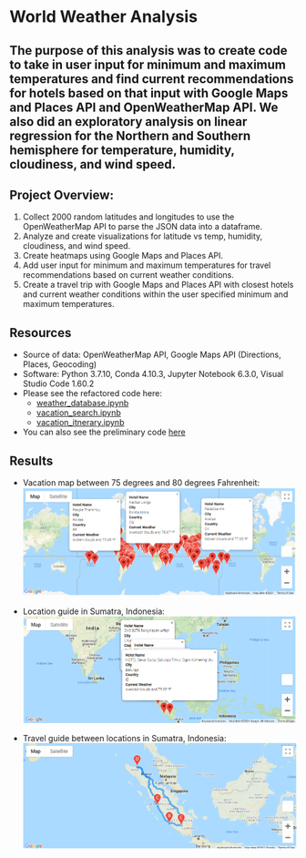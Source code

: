 # World Weather Analysis

## The purpose of this analysis was to create code to take in user input for minimum and maximum temperatures and find current recommendations for hotels based on that input with Google Maps and Places API and OpenWeatherMap API. We also did an exploratory  analysis on linear regression for the Northern and Southern hemisphere for temperature, humidity, cloudiness, and wind speed. 

## Project Overview:
1. Collect 2000 random latitudes and longitudes to use the OpenWeatherMap API to parse the JSON data into a dataframe. 
2. Analyze and create visualizations for latitude vs temp, humidity, cloudiness, and wind speed. 
3. Create heatmaps using Google Maps and Places API. 
4. Add user input for minimum and maximum temperatures for travel recommendations based on current weather conditions.
5. Create a travel trip with Google Maps and Places API with closest hotels and current weather conditions within the user specified minimum and maximum temperatures. 

## Resources
- Source of data: OpenWeatherMap API, Google Maps API (Directions, Places, Geocoding)
- Software: Python 3.7.10, Conda 4.10.3, Jupyter Notebook 6.3.0, Visual Studio Code 1.60.2
- Please see the refactored code here:
    - [weather_database.ipynb](https://github.com/mthalken/World_Weather_Analysis/blob/main/weather_database/Weather_Database.ipynb)
    - [vacation_search.ipynb](https://github.com/mthalken/World_Weather_Analysis/blob/main/vacation_search/Vacation_Search.ipynb)
    - [vacation_itnerary.ipynb](https://github.com/mthalken/World_Weather_Analysis/blob/main/vacation_itinerary/Vacation_Itinerary.ipynb)
- You can also see the preliminary code [here](https://github.com/mthalken/World_Weather_Analysis/blob/main/prep_code/WeatherPy.ipynb)

## Results 

- Vacation map between 75 degrees and 80 degrees Fahrenheit: ![png](https://github.com/mthalken/World_Weather_Analysis/blob/main/vacation_search/weatherpy_vacation_map.png)

- Location guide in Sumatra, Indonesia: ![png](https://github.com/mthalken/World_Weather_Analysis/blob/main/vacation_itinerary/weather_travel_map_markers.png)

- Travel guide between locations in Sumatra, Indonesia: ![png](https://github.com/mthalken/World_Weather_Analysis/blob/main/vacation_itinerary/weatherpy_travel_map.png)

